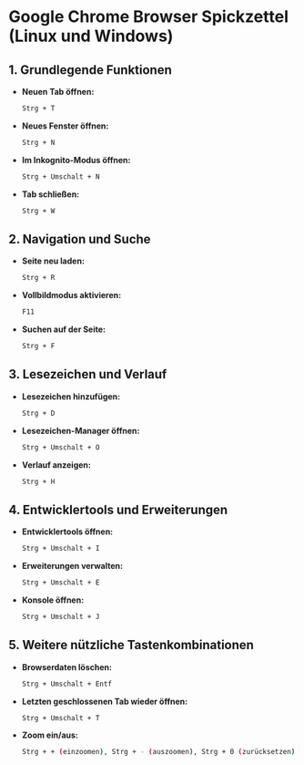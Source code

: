 # Google Chrome Browser Spickzettel (Linux und Windows)



## 1. Grundlegende Funktionen

- **Neuen Tab öffnen:**
  ```bash
  Strg + T
  ```

- **Neues Fenster öffnen:**
  ```bash
  Strg + N
  ```

- **Im Inkognito-Modus öffnen:**
  ```bash
  Strg + Umschalt + N
  ```

- **Tab schließen:**
  ```bash
  Strg + W
  ```

## 2. Navigation und Suche

- **Seite neu laden:**
  ```bash
  Strg + R
  ```

- **Vollbildmodus aktivieren:**
  ```bash
  F11
  ```

- **Suchen auf der Seite:**
  ```bash
  Strg + F
  ```

## 3. Lesezeichen und Verlauf

- **Lesezeichen hinzufügen:**
  ```bash
  Strg + D
  ```

- **Lesezeichen-Manager öffnen:**
  ```bash
  Strg + Umschalt + O
  ```

- **Verlauf anzeigen:**
  ```bash
  Strg + H
  ```

## 4. Entwicklertools und Erweiterungen

- **Entwicklertools öffnen:**
  ```bash
  Strg + Umschalt + I
  ```

- **Erweiterungen verwalten:**
  ```bash
  Strg + Umschalt + E
  ```

- **Konsole öffnen:**
  ```bash
  Strg + Umschalt + J
  ```

## 5. Weitere nützliche Tastenkombinationen

- **Browserdaten löschen:**
  ```bash
  Strg + Umschalt + Entf
  ```

- **Letzten geschlossenen Tab wieder öffnen:**
  ```bash
  Strg + Umschalt + T
  ```

- **Zoom ein/aus:**
  ```bash
  Strg + + (einzoomen), Strg + - (auszoomen), Strg + 0 (zurücksetzen)
  ```

